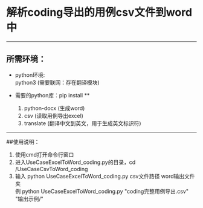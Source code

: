 # 解析coding导出的用例csv文件到word中
***
## 所需环境：
- python环境:  
  python3 (需要联网：存在翻译模块)
  
- 需要的python库：pip install **

     1. python-docx    (生成word)
     2. csv   (读取用例导出excel)
     3. translate     (翻译中文到英文，用于生成英文标识符)
 ***
 
 ##使用说明：
 
 1. 使用cmd打开命令行窗口
 2. 进入UseCaseExcelToWord_coding.py的目录，cd /UseCaseCsvToWord_coding
 3. 输入 python UseCaseExcelToWord_coding.py csv文件路径 word输出文件夹  
    例 python UseCaseExcelToWord_coding.py "coding完整用例导出.csv" "输出示例/"  
 
 